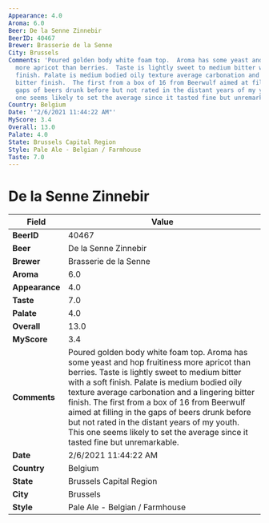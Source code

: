 ```yaml
---
Appearance: 4.0
Aroma: 6.0
Beer: De la Senne Zinnebir
BeerID: 40467
Brewer: Brasserie de la Senne
City: Brussels
Comments: 'Poured golden body white foam top.  Aroma has some yeast and hop fruitiness
  more apricot than berries.  Taste is lightly sweet to medium bitter with a soft
  finish. Palate is medium bodied oily texture average carbonation and a lingering
  bitter finish.  The first from a box of 16 from Beerwulf aimed at filling in the
  gaps of beers drunk before but not rated in the distant years of my youth. This
  one seems likely to set the average since it tasted fine but unremarkable. '
Country: Belgium
Date: '"2/6/2021 11:44:22 AM"'
MyScore: 3.4
Overall: 13.0
Palate: 4.0
State: Brussels Capital Region
Style: Pale Ale - Belgian / Farmhouse
Taste: 7.0
---
```


# De la Senne Zinnebir

| Field         | Value |
|---------------|-------|
| **BeerID** | 40467 |
| **Beer** | De la Senne Zinnebir |
| **Brewer** | Brasserie de la Senne |
| **Aroma** | 6.0 |
| **Appearance** | 4.0 |
| **Taste** | 7.0 |
| **Palate** | 4.0 |
| **Overall** | 13.0 |
| **MyScore** | 3.4 |
| **Comments** | Poured golden body white foam top.  Aroma has some yeast and hop fruitiness more apricot than berries.  Taste is lightly sweet to medium bitter with a soft finish. Palate is medium bodied oily texture average carbonation and a lingering bitter finish.  The first from a box of 16 from Beerwulf aimed at filling in the gaps of beers drunk before but not rated in the distant years of my youth. This one seems likely to set the average since it tasted fine but unremarkable.  |
| **Date** | 2/6/2021 11:44:22 AM |
| **Country** | Belgium |
| **State** | Brussels Capital Region |
| **City** | Brussels |
| **Style** | Pale Ale - Belgian / Farmhouse |
